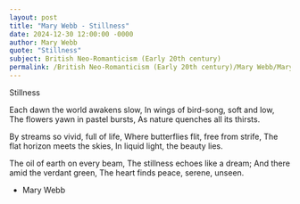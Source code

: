 ```yaml
---
layout: post
title: "Mary Webb - Stillness"
date: 2024-12-30 12:00:00 -0000
author: Mary Webb
quote: "Stillness"
subject: British Neo-Romanticism (Early 20th century)
permalink: /British Neo-Romanticism (Early 20th century)/Mary Webb/Mary Webb - Stillness
---
```


Stillness

Each dawn the world awakens slow,
In wings of bird-song, soft and low,
The flowers yawn in pastel bursts,
As nature quenches all its thirsts.

By streams so vivid, full of life,
Where butterflies flit, free from strife,
The flat horizon meets the skies,
In liquid light, the beauty lies.

The oil of earth on every beam,
The stillness echoes like a dream;
And there amid the verdant green,
The heart finds peace, serene, unseen.


- Mary Webb
